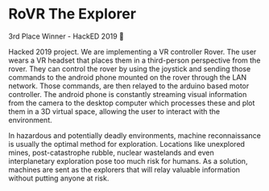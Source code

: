 # RoVR The Explorer

3rd Place Winner - HackED 2019 🥉

Hacked 2019 project. We are implementing a VR controller Rover. The user wears a VR headset that places them in a third-person perspective from the rover. They can control the rover by using the joystick and sending those commands to the android phone mounted on the rover through the LAN network. Those commands, are then relayed to the arduino based motor controller. The android phone is constantly streaming visual information from the camera to the desktop computer which processes these and plot them in a 3D virtual space, allowing the user to interact with the environment.

In hazardous and potentially deadly environments, machine reconnaissance is usually the optimal method for exploration. Locations like unexplored mines, post-catastrophe rubble, nuclear wastelands and even interplanetary exploration pose too much risk for humans. As a solution, machines are sent as the explorers that will relay valuable information without putting anyone at risk.
